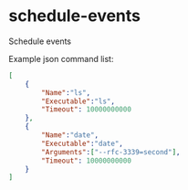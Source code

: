 # schedule-events

Schedule events

Example json command list:

```json
[
	{
		"Name":"ls",
		"Executable":"ls",
		"Timeout": 10000000000
	},
	{
		"Name":"date",
		"Executable":"date",
		"Arguments":["--rfc-3339=second"],
		"Timeout": 10000000000
	}
]
```
